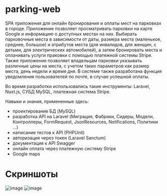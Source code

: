 # parking-web
SPA приложения для онлайн бронирования и оплаты мест на парковках в городе. 
Приложение позволяет просматривать парковки на карте Google и информацию о доступных местах на них. Выбирать парковочные места в зависимости от даты, размера места (маленькое, среднее, большое) и атрибутов места (для инвалидов, для женщин, с детьми, для электрических автомобилей), а затем бронировать места и оплачивать услуги праковки с помощью платежной системы Stripe. Также приложение позволяет владельцам парковки указывать различные цены на места, с учетом таких параметров как размер места, день недели и время дня. В системе также разработана функция уведомления пользователей по почте, в случае успешной оплаты.  
  
Во время разработки использовались такие инструменты: Laravel, Nuxt.js, СУБД MySQL, платежная система Stripe.  

Навыки и знания, примененные здесь:
- проектирование БД (MySQL)
- разработка API на Laravel (Миграция, Фабрики, Сидеры, Модели, Контроллеры, FormRequest, JsonResources, Notifications, Политики ...)
- написание тестов к API (PHPUnit)
- авторизация через токен (Laravel Sanctum)
- документация к API Swagger
- онлайн оплата через платежную систему Stripe
- Google maps
# Скриншоты
![image](https://github.com/littlegirl-yar/parking-web/assets/59262478/31712dd9-ad84-481d-9277-cf392dd37c48)
![image](https://github.com/littlegirl-yar/parking-web/assets/59262478/ef3ef1d8-35ce-4867-a0cb-48dcd187effd)

